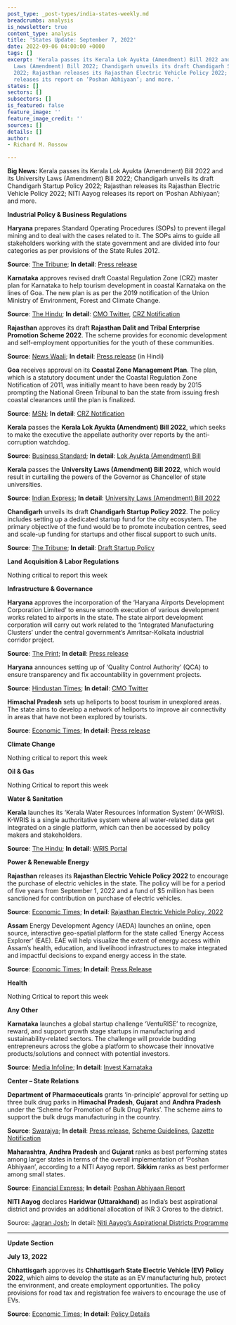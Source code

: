 ```yaml
---
post_type: _post-types/india-states-weekly.md
breadcrumbs: analysis
is_newsletter: true
content_type: analysis
title: 'States Update: September 7, 2022'
date: 2022-09-06 04:00:00 +0000
tags: []
excerpt: 'Kerala passes its Kerala Lok Ayukta (Amendment) Bill 2022 and its University
  Laws (Amendment) Bill 2022; Chandigarh unveils its draft Chandigarh Startup Policy
  2022; Rajasthan releases its Rajasthan Electric Vehicle Policy 2022; NITI Aayog
  releases its report on ‘Poshan Abhiyaan’; and more. '
states: []
sectors: []
subsectors: []
is_featured: false
feature_image: ''
feature_image_credit: ''
sources: []
details: []
author:
- Richard M. Rossow

---
```

**Big News:** Kerala passes its Kerala Lok Ayukta (Amendment) Bill 2022 and its University Laws (Amendment) Bill 2022; Chandigarh unveils its draft Chandigarh Startup Policy 2022; Rajasthan releases its Rajasthan Electric Vehicle Policy 2022; NITI Aayog releases its report on ‘Poshan Abhiyaan’; and more.

**Industrial Policy & Business Regulations**

**Haryana** prepares Standard Operating Procedures (SOPs) to prevent illegal mining and to deal with the cases related to it. The SOPs aims to guide all stakeholders working with the state government and are divided into four categories as per provisions of the State Rules 2012.

**Source**: [The Tribune](https://www.tribuneindia.com/news/haryana/sops-prepared-to-prevent-illegal-mining-427380); **In detail**: [Press release](https://acrobat.adobe.com/id/urn:aaid:sc:VA6C2:22c1ba90-3559-44e3-b4d2-a332fd14b0d0)

**Karnataka** approves revised draft Coastal Regulation Zone (CRZ) master plan for Karnataka to help tourism development in coastal Karnataka on the lines of Goa. The new plan is as per the 2019 notification of the Union Ministry of Environment, Forest and Climate Change.

**Source**: [The Hindu](https://www.thehindu.com/news/cities/Mangalore/government-keen-on-strengthening-maritime-sector-narendra-modi/article65841354.ece); **In detail**: [CMO Twitter](https://twitter.com/CMofKarnataka/status/1565661201656606720), [CRZ Notification](https://www.mczma.gov.in/sites/default/files/CRZ%20Notification%202019.pdf)

**Rajasthan** approves its draft **Rajasthan Dalit and Tribal Enterprise Promotion Scheme 2022**. The scheme provides for economic development and self-employment opportunities for the youth of these communities.

**Source**: [News Waali](https://newswaali.com/the-chief-minister-took-a-key-decision-dr-bhimrao-ambedkar-approves-draft-of-rajasthan-dalit-and-tribal-enterprise-promotion-scheme-news-waali/); **In detail**: [Press release](https://cmo.rajasthan.gov.in/pressreleasedetail/5730) (in Hindi)

**Goa** receives approval on its **Coastal Zone Management Plan**. The plan, which is a statutory document under the Coastal Regulation Zone Notification of 2011, was initially meant to have been ready by 2015 prompting the National Green Tribunal to ban the state from issuing fresh coastal clearances until the plan is finalized.

**Source**: [MSN](https://www.msn.com/en-in/news/other/goa-s-coastal-management-plan-gets-nod/ar-AA11pgPH?ocid=EMMX); **In detail**: [CRZ Notification](https://czma.goa.gov.in/ViewDoc.aspx)

**Kerala** passes the **Kerala Lok Ayukta (Amendment) Bill 2022**, which seeks to make the executive the appellate authority over reports by the anti-corruption watchdog.

**Source**: [Business Standard](https://www.business-standard.com/article/current-affairs/kerala-assembly-passes-lok-ayukta-bill-despite-stiff-opposition-by-udf-122083001327_1.html); **In detail**: [Lok Ayukta (Amendment) Bill](http://www.niyamasabha.org/codes/15kla/bills/LOK%20AYUKTA%20Bill%20as%20rep%20sub-23.8.22.pdf)

**Kerala** passes the **University Laws (Amendment) Bill 2022**, which would result in curtailing the powers of the Governor as Chancellor of state universities.

**Source**: [Indian Express](https://indianexpress.com/article/cities/thiruvananthapuram/kerala-assembly-passes-contentious-bill-8124840/); **In detail**: [University Laws (Amendment) Bill 2022](http://www.niyamasabha.org/codes/15kla/bills/Bills%20as%20rep%20sub%20com%20university%20laws%202022.pdf)

**Chandigarh** unveils its draft **Chandigarh Startup Policy 2022**. The policy includes setting up a dedicated startup fund for the city ecosystem. The primary objective of the fund would be to promote incubation centres, seed and scale-up funding for startups and other fiscal support to such units.

**Source**: [The Tribune](https://www.tribuneindia.com/news/chandigarh/draft-startup-policy-unveiled-in-chandigarh-428345); **In detail**: [Draft Startup Policy](https://chandigarh.gov.in/sites/default/files/jan2022/ind22-strtupolicy2022-3108.pdf)

**Land Acquisition & Labor Regulations**

Nothing critical to report this week

**Infrastructure & Governance**

**Haryana** approves the incorporation of the ‘Haryana Airports Development Corporation Limited’ to ensure smooth execution of various development works related to airports in the state. The state airport development corporation will carry out work related to the ‘Integrated Manufacturing Clusters’ under the central government’s Amritsar-Kolkata industrial corridor project.

**Source**: [The Print](https://theprint.in/india/state-cabinet-approves-incorporation-of-haryana-airports-development-corporation/1110430/); **In detail**: [Press release](https://acrobat.adobe.com/id/urn:aaid:sc:VA6C2:5a3f903f-2fbc-40ae-9c07-958d54a19267)

**Haryana** announces setting up of ‘Quality Control Authority’ (QCA) to ensure transparency and fix accountability in government projects.

**Source**: [Hindustan Times](https://www.hindustantimes.com/cities/chandigarh-news/haryana-cm-khattar-announces-body-to-ensure-transparency-in-government-projects-101662320121012.html); **In detail**: [CMO Twitter](https://twitter.com/cmohry/status/1566674960369610752)

**Himachal Pradesh** sets up heliports to boost tourism in unexplored areas. The state aims to develop a network of heliports to improve air connectivity in areas that have not been explored by tourists.

**Source**: [Economic Times](https://hospitality.economictimes.indiatimes.com/news/travel/heliports-being-set-up-in-himachal-to-increase-tourism-in-unexplored-areas-himachal-pradesh-cm/93898398); **In detail**: [Press release](http://himachalpr.gov.in/OnePressRelease.aspx?Language=1&ID=26388)

**Climate Change**

Nothing critical to report this week

**Oil & Gas**

Nothing Critical to report this week

**Water & Sanitation**

**Kerala** launches its ‘Kerala Water Resources Information System’ (K-WRIS). K-WRIS is a single authoritative system where all water-related data get integrated on a single platform, which can then be accessed by policy makers and stakeholders.

**Source**: [The Hindu](https://www.thehindu.com/news/national/kerala/kerala-water-resources-information-system-launched/article65834092.ece); **In detail**: [WRIS Portal](https://wris.kerala.gov.in/)

**Power & Renewable Energy**

**Rajasthan** releases its **Rajasthan Electric Vehicle Policy 2022** to encourage the purchase of electric vehicles in the state. The policy will be for a period of five years from September 1, 2022 and a fund of $5 million has been sanctioned for contribution on purchase of electric vehicles.

**Source**: [Economic Times](https://energy.economictimes.indiatimes.com/news/power/rajasthan-govt-comes-up-with-e-vehicle-policy-sanctions-rs-40-cr-for-e-vehicle-purchase-grant/93924019); **In detail**: [Rajasthan Electric Vehicle Policy, 2022](https://transport.rajasthan.gov.in/content/dam/transport/transport-dept/pdf/Pollution/REVP_2022.pdf)

**Assam** Energy Development Agency (AEDA) launches an online, open source, interactive geo-spatial platform for the state called ‘Energy Access Explorer’ (EAE). EAE will help visualize the extent of energy access within Assam’s health, education, and livelihood infrastructures to make integrated and impactful decisions to expand energy access in the state.

**Source**: [Economic Times](https://energy.economictimes.indiatimes.com/news/power/assam-wri-india-aeda-launch-online-open-source-interactive-geo-spatial-platform/93915762); **In detail**: [Press Release](https://wri-india.org/sites/default/files/33_Final%20PR_EAE%20Launch_Assam_with%20logos_English.pdf)

**Health**

Nothing Critical to report this week

**Any Other**

**Karnataka** launches a global startup challenge ‘VentuRISE’ to recognize, reward, and support growth stage startups in manufacturing and sustainability-related sectors. The challenge will provide budding entrepreneurs across the globe a platform to showcase their innovative products/solutions and connect with potential investors.

**Source**: [Media Infoline](https://www.mediainfoline.com/article/karnataka-launches-venturise); **In detail**: [Invest Karnataka](https://investkarnataka.co.in/gim2022/venturise)

**Center – State Relations**

**Department of Pharmaceuticals** grants ‘in-principle’ approval for setting up three bulk drug parks in **Himachal Pradesh**, **Gujarat** and **Andhra Pradesh** under the ‘Scheme for Promotion of Bulk Drug Parks’. The scheme aims to support the bulk drugs manufacturing in the country.

**Source**: [Swarajya](https://swarajyamag.com/business/make-in-india-gujarat-himachal-and-andhra-pradesh-get-centres-in-principle-nod-for-setting-up-bulk-drug-parks); **In detail**: [Press release](https://pib.gov.in/PressReleasePage.aspx?PRID=1856080), [Scheme Guidelines](https://pharmaceuticals.gov.in/sites/default/files/Guidelines%20of%20the%20Scheme%20Promotion%20of%20Bulk%20Drug%20Parks_1.pdf), [Gazette Notification](https://pharmaceuticals.gov.in/sites/default/files/Gazettee%20notification%20of%20bulk%20drug%20schemes_0_2.pdf)

**Maharashtra**, **Andhra Pradesh** and **Gujarat** ranks as best performing states among larger states in terms of the overall implementation of ‘Poshan Abhiyaan’, according to a NITI Aayog report. **Sikkim** ranks as best performer among small states.

**Source**: [Financial Express](https://www.financialexpress.com/economy/maharashtra-andhra-pradesh-gujarat-top-states-in-implementing-poshan-abhiyaan-scheme-niti-aayog-report/2653711/); **In detail**: [Poshan Abhiyaan Report](https://www.niti.gov.in/sites/default/files/2022-09/Poshan-Abhiyaan-Monitoring.pdf)

**NITI Aayog** declares **Haridwar (Uttarakhand)** as India’s best aspirational district and provides an additional allocation of INR 3 Crores to the district.

Source: [Jagran Josh](https://www.jagranjosh.com/current-affairs/haridwar-declared-as-indias-best-aspirational-district-under-nitiaayogs-aspirational-districts-programme-1661511237-1); In detail: [Niti Aayog’s Aspirational Districts Programme](https://www.niti.gov.in/aspirational-districts-programme)

***

**Update Section**

**July 13, 2022**

**Chhattisgarh** approves its **Chhattisgarh State Electric Vehicle (EV) Policy 2022**, which aims to develop the state as an EV manufacturing hub, protect the environment, and create employment opportunities. The policy provisions for road tax and registration fee waivers to encourage the use of EVs.

**Source**: [Economic Times](https://energy.economictimes.indiatimes.com/news/power/chhattisgarh-govt-approves-electric-vehicle-policy-aims-to-develop-state-as-manufacturing-hub/92736433); **In detail**: [Policy Details](https://acrobat.adobe.com/id/urn:aaid:sc:VA6C2:e45344a4-af03-4134-8f1d-a1676be8648b)

